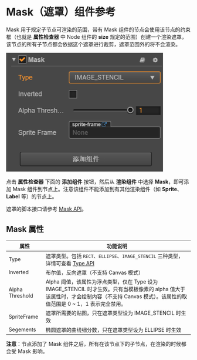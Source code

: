 # Mask（遮罩）组件参考

Mask 用于规定子节点可渲染的范围，带有 Mask 组件的节点会使用该节点的约束框（也就是 **属性检查器** 中 Node 组件的 **size** 规定的范围）创建一个渲染遮罩，该节点的所有子节点都会依据这个遮罩进行裁剪，遮罩范围外的将不会渲染。

![](mask/mask.png)

点击 **属性检查器** 下面的 **添加组件** 按钮，然后从 **渲染组件** 中选择 **Mask**，即可添加 Mask 组件到节点上。注意该组件不能添加到有其他渲染组件（如 **Sprite**、**Label** 等）的节点上。

遮罩的脚本接口请参考 [Mask API](../../../api/zh/classes/Mask.html)。

## Mask 属性

| 属性  |   功能说明           |
| -------------- | ----------- |
| Type           | 遮罩类型。包括 `RECT`、`ELLIPSE`、`IMAGE_STENCIL` 三种类型，详情可查看 [Type API](../../../api/zh/enums/Mask.Type.html)
| Inverted       | 布尔值，反向遮罩（不支持 Canvas 模式）
| Alpha Threshold | Alpha 阈值，该属性为浮点类型，仅在 Type 设为 IMAGE_STENCIL 时才生效。只有当模板像素的 alpha 值大于该属性时，才会绘制内容（不支持 Canvas 模式）。该属性的取值范围是 0 ~ 1，1 表示完全禁用。
| SpriteFrame    | 遮罩所需要的贴图，只在遮罩类型设为 IMAGE_STENCIL 时生效
| Segements      | 椭圆遮罩的曲线细分数，只在遮罩类型设为 ELLIPSE 时生效

**注意**：节点添加了 Mask 组件之后，所有在该节点下的子节点，在渲染的时候都会受 Mask 影响。
